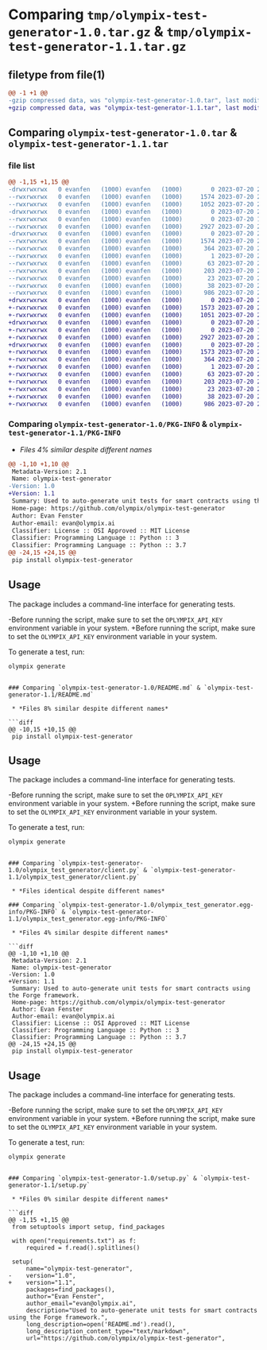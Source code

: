 # Comparing `tmp/olympix-test-generator-1.0.tar.gz` & `tmp/olympix-test-generator-1.1.tar.gz`

## filetype from file(1)

```diff
@@ -1 +1 @@
-gzip compressed data, was "olympix-test-generator-1.0.tar", last modified: Thu Jul 20 19:55:28 2023, max compression
+gzip compressed data, was "olympix-test-generator-1.1.tar", last modified: Thu Jul 20 19:57:14 2023, max compression
```

## Comparing `olympix-test-generator-1.0.tar` & `olympix-test-generator-1.1.tar`

### file list

```diff
@@ -1,15 +1,15 @@
-drwxrwxrwx   0 evanfen   (1000) evanfen   (1000)        0 2023-07-20 20:35:05.050644 olympix-test-generator-1.0/
--rwxrwxrwx   0 evanfen   (1000) evanfen   (1000)     1574 2023-07-20 20:35:05.049201 olympix-test-generator-1.0/PKG-INFO
--rwxrwxrwx   0 evanfen   (1000) evanfen   (1000)     1052 2023-07-20 20:34:25.000000 olympix-test-generator-1.0/README.md
-drwxrwxrwx   0 evanfen   (1000) evanfen   (1000)        0 2023-07-20 20:35:04.968332 olympix-test-generator-1.0/olympix_test_generator/
--rwxrwxrwx   0 evanfen   (1000) evanfen   (1000)        0 2023-07-20 16:57:55.000000 olympix-test-generator-1.0/olympix_test_generator/__init__.py
--rwxrwxrwx   0 evanfen   (1000) evanfen   (1000)     2927 2023-07-20 20:07:12.000000 olympix-test-generator-1.0/olympix_test_generator/client.py
-drwxrwxrwx   0 evanfen   (1000) evanfen   (1000)        0 2023-07-20 20:35:05.035828 olympix-test-generator-1.0/olympix_test_generator.egg-info/
--rwxrwxrwx   0 evanfen   (1000) evanfen   (1000)     1574 2023-07-20 20:35:04.000000 olympix-test-generator-1.0/olympix_test_generator.egg-info/PKG-INFO
--rwxrwxrwx   0 evanfen   (1000) evanfen   (1000)      364 2023-07-20 20:35:04.000000 olympix-test-generator-1.0/olympix_test_generator.egg-info/SOURCES.txt
--rwxrwxrwx   0 evanfen   (1000) evanfen   (1000)        1 2023-07-20 20:35:04.000000 olympix-test-generator-1.0/olympix_test_generator.egg-info/dependency_links.txt
--rwxrwxrwx   0 evanfen   (1000) evanfen   (1000)       63 2023-07-20 20:35:04.000000 olympix-test-generator-1.0/olympix_test_generator.egg-info/entry_points.txt
--rwxrwxrwx   0 evanfen   (1000) evanfen   (1000)      203 2023-07-20 20:35:04.000000 olympix-test-generator-1.0/olympix_test_generator.egg-info/requires.txt
--rwxrwxrwx   0 evanfen   (1000) evanfen   (1000)       23 2023-07-20 20:35:04.000000 olympix-test-generator-1.0/olympix_test_generator.egg-info/top_level.txt
--rwxrwxrwx   0 evanfen   (1000) evanfen   (1000)       38 2023-07-20 20:35:05.051643 olympix-test-generator-1.0/setup.cfg
--rwxrwxrwx   0 evanfen   (1000) evanfen   (1000)      986 2023-07-20 20:34:57.000000 olympix-test-generator-1.0/setup.py
+drwxrwxrwx   0 evanfen   (1000) evanfen   (1000)        0 2023-07-20 20:36:51.473928 olympix-test-generator-1.1/
+-rwxrwxrwx   0 evanfen   (1000) evanfen   (1000)     1573 2023-07-20 20:36:51.470928 olympix-test-generator-1.1/PKG-INFO
+-rwxrwxrwx   0 evanfen   (1000) evanfen   (1000)     1051 2023-07-20 20:36:15.000000 olympix-test-generator-1.1/README.md
+drwxrwxrwx   0 evanfen   (1000) evanfen   (1000)        0 2023-07-20 20:36:51.389963 olympix-test-generator-1.1/olympix_test_generator/
+-rwxrwxrwx   0 evanfen   (1000) evanfen   (1000)        0 2023-07-20 16:57:55.000000 olympix-test-generator-1.1/olympix_test_generator/__init__.py
+-rwxrwxrwx   0 evanfen   (1000) evanfen   (1000)     2927 2023-07-20 20:07:12.000000 olympix-test-generator-1.1/olympix_test_generator/client.py
+drwxrwxrwx   0 evanfen   (1000) evanfen   (1000)        0 2023-07-20 20:36:51.458418 olympix-test-generator-1.1/olympix_test_generator.egg-info/
+-rwxrwxrwx   0 evanfen   (1000) evanfen   (1000)     1573 2023-07-20 20:36:50.000000 olympix-test-generator-1.1/olympix_test_generator.egg-info/PKG-INFO
+-rwxrwxrwx   0 evanfen   (1000) evanfen   (1000)      364 2023-07-20 20:36:50.000000 olympix-test-generator-1.1/olympix_test_generator.egg-info/SOURCES.txt
+-rwxrwxrwx   0 evanfen   (1000) evanfen   (1000)        1 2023-07-20 20:36:50.000000 olympix-test-generator-1.1/olympix_test_generator.egg-info/dependency_links.txt
+-rwxrwxrwx   0 evanfen   (1000) evanfen   (1000)       63 2023-07-20 20:36:50.000000 olympix-test-generator-1.1/olympix_test_generator.egg-info/entry_points.txt
+-rwxrwxrwx   0 evanfen   (1000) evanfen   (1000)      203 2023-07-20 20:36:50.000000 olympix-test-generator-1.1/olympix_test_generator.egg-info/requires.txt
+-rwxrwxrwx   0 evanfen   (1000) evanfen   (1000)       23 2023-07-20 20:36:50.000000 olympix-test-generator-1.1/olympix_test_generator.egg-info/top_level.txt
+-rwxrwxrwx   0 evanfen   (1000) evanfen   (1000)       38 2023-07-20 20:36:51.473928 olympix-test-generator-1.1/setup.cfg
+-rwxrwxrwx   0 evanfen   (1000) evanfen   (1000)      986 2023-07-20 20:36:43.000000 olympix-test-generator-1.1/setup.py
```

### Comparing `olympix-test-generator-1.0/PKG-INFO` & `olympix-test-generator-1.1/PKG-INFO`

 * *Files 4% similar despite different names*

```diff
@@ -1,10 +1,10 @@
 Metadata-Version: 2.1
 Name: olympix-test-generator
-Version: 1.0
+Version: 1.1
 Summary: Used to auto-generate unit tests for smart contracts using the Forge framework.
 Home-page: https://github.com/olympix/olympix-test-generator
 Author: Evan Fenster
 Author-email: evan@olympix.ai
 Classifier: License :: OSI Approved :: MIT License
 Classifier: Programming Language :: Python :: 3
 Classifier: Programming Language :: Python :: 3.7
@@ -24,15 +24,15 @@
 pip install olympix-test-generator
 ```
 
 ## Usage
 
 The package includes a command-line interface for generating tests.
 
-Before running the script, make sure to set the `OPLYMPIX_API_KEY` environment variable in your system.
+Before running the script, make sure to set the `OLYMPIX_API_KEY` environment variable in your system.
 
 To generate a test, run:
 
 ```bash
 olympix generate
 ```
```

### Comparing `olympix-test-generator-1.0/README.md` & `olympix-test-generator-1.1/README.md`

 * *Files 8% similar despite different names*

```diff
@@ -10,15 +10,15 @@
 pip install olympix-test-generator
 ```
 
 ## Usage
 
 The package includes a command-line interface for generating tests.
 
-Before running the script, make sure to set the `OPLYMPIX_API_KEY` environment variable in your system.
+Before running the script, make sure to set the `OLYMPIX_API_KEY` environment variable in your system.
 
 To generate a test, run:
 
 ```bash
 olympix generate
 ```
```

### Comparing `olympix-test-generator-1.0/olympix_test_generator/client.py` & `olympix-test-generator-1.1/olympix_test_generator/client.py`

 * *Files identical despite different names*

### Comparing `olympix-test-generator-1.0/olympix_test_generator.egg-info/PKG-INFO` & `olympix-test-generator-1.1/olympix_test_generator.egg-info/PKG-INFO`

 * *Files 4% similar despite different names*

```diff
@@ -1,10 +1,10 @@
 Metadata-Version: 2.1
 Name: olympix-test-generator
-Version: 1.0
+Version: 1.1
 Summary: Used to auto-generate unit tests for smart contracts using the Forge framework.
 Home-page: https://github.com/olympix/olympix-test-generator
 Author: Evan Fenster
 Author-email: evan@olympix.ai
 Classifier: License :: OSI Approved :: MIT License
 Classifier: Programming Language :: Python :: 3
 Classifier: Programming Language :: Python :: 3.7
@@ -24,15 +24,15 @@
 pip install olympix-test-generator
 ```
 
 ## Usage
 
 The package includes a command-line interface for generating tests.
 
-Before running the script, make sure to set the `OPLYMPIX_API_KEY` environment variable in your system.
+Before running the script, make sure to set the `OLYMPIX_API_KEY` environment variable in your system.
 
 To generate a test, run:
 
 ```bash
 olympix generate
 ```
```

### Comparing `olympix-test-generator-1.0/setup.py` & `olympix-test-generator-1.1/setup.py`

 * *Files 0% similar despite different names*

```diff
@@ -1,15 +1,15 @@
 from setuptools import setup, find_packages
 
 with open("requirements.txt") as f:
     required = f.read().splitlines()
 
 setup(
     name="olympix-test-generator",
-    version="1.0",
+    version="1.1",
     packages=find_packages(),
     author="Evan Fenster",
     author_email="evan@olympix.ai",
     description="Used to auto-generate unit tests for smart contracts using the Forge framework.",
     long_description=open('README.md').read(),
     long_description_content_type="text/markdown",
     url="https://github.com/olympix/olympix-test-generator",
```

